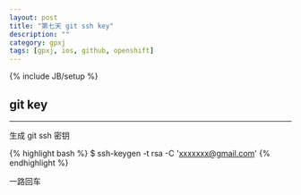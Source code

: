 ```yaml
---
layout: post
title: "第七天 git ssh key"
description: ""
category: gpxj
tags: [gpxj, ios, github, openshift]
---
```

{% include JB/setup %}

## git key
---

生成 git ssh 密钥

{% highlight bash %}
$ ssh-keygen -t rsa -C 'xxxxxxx@gmail.com'
{% endhighlight %}

一路回车
